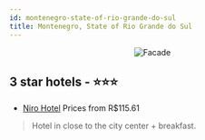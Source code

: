 ```yaml
---
id: montenegro-state-of-rio-grande-do-sul
title: Montenegro, State of Rio Grande do Sul
---
```


<center><img src="https://static.hotelurbano.com/reservas/prod0/1/1204/58a369e857a4a_hotel-niro.jpeg" alt="Facade" /></center>


##  3 star hotels - ⭐️⭐️⭐️

-    [Niro Hotel](https://www.hurb.com/br/hotels/montenegro/hotel-niro-1204?cmp=18055) Prices from R$115.61
   > Hotel in close to the city center + breakfast.

